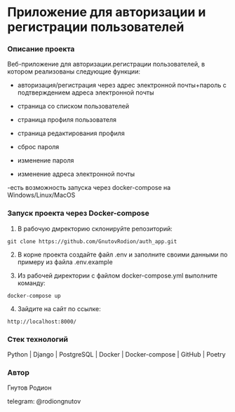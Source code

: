 # Приложение для авторизации и регистрации пользователей

### Описание проекта

Веб-приложение для авторизации.регистрации пользователей,
в котором реализованы следующие функции:

- авторизация/регистрация через адрес электронной почты+пароль с подтверждением адреса электронной почты

- страница со списком пользователей

- страница профиля пользователя

- страница редактирования профиля

- сброс пароля

- изменение пароля

- изменение адреса электронной почты

-есть возможность запуска через docker-compose на Windows/Linux/MacOS

### Запуск проекта через Docker-compose

1. В рабочую дмректорию склонируйте репозиторий:

`git clone https://github.com/GnutovRodion/auth_app.git`

2. В корне проекта создайте файл .env и заполните своими данными по примеру из файла .env.example

3. Из рабочей директории с файлом docker-compose.yml выполните команду:

`docker-compose up`

4. Зайдите на сайт по ссылке:

`http://localhost:8000/`

### Стек технологий

Python | Django | PostgreSQL | Docker | Docker-compose | GitHub | Poetry

### Автор 

Гнутов Родион

telegram: @rodiongnutov
